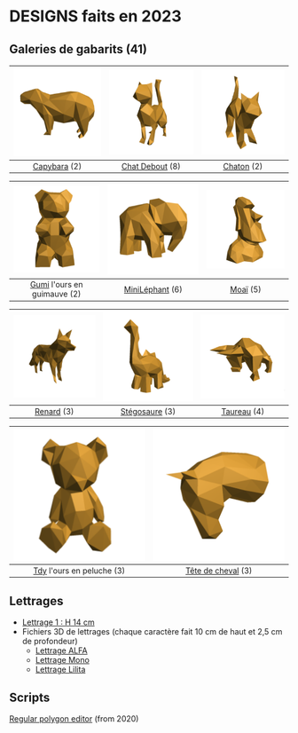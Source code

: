 # DESIGNS faits en 2023

## Galeries de gabarits (41)
| ![](https://github.com/gilboonet/designs/blob/master/2023/assets/images/miniCapybara.png) | ![](https://github.com/gilboonet/designs/blob/master/2023/assets/images/miniChatDebout.png) | ![](https://github.com/gilboonet/designs/blob/master/2023/assets/images/miniChaton.png) |
|:--:|:--:|:--:|
|[Capybara](https://github.com/gilboonet/designs/blob/master/2023/capybara/README.md) (2)|[Chat Debout](https://github.com/gilboonet/designs/blob/master/2023/chat_debout/README.md) (8)| [Chaton](https://github.com/gilboonet/designs/blob/master/2023/chaton/README.md) (2)|

| ![](https://github.com/gilboonet/designs/blob/master/2023/assets/images/miniGumi.png) | ![](https://github.com/gilboonet/designs/blob/master/2023/assets/images/miniMile.png) | ![](https://github.com/gilboonet/designs/blob/master/2023/assets/images/miniMoai.png) |
|:--:|:--:|:--:|
|[Gumi](https://github.com/gilboonet/designs/blob/master/2023/gumi/README.md) l'ours en guimauve (2)|[MiniLéphant](https://github.com/gilboonet/designs/blob/master/2023/mini_lephant/README.md) (6)|[Moaï](https://github.com/gilboonet/designs/blob/master/2023/moai/README.md) (5)|

| ![](https://github.com/gilboonet/designs/blob/master/2023/assets/images/miniRenard.png) |![](https://github.com/gilboonet/designs/blob/master/2023/assets/images/miniCuteDino.png) |![](https://github.com/gilboonet/designs/blob/master/2023/assets/images/miniTaureau.png) |
|:--:|:--:|:--:|
|[Renard](https://github.com/gilboonet/designs/blob/master/2023/renard/README.md) (3)|[Stégosaure](https://github.com/gilboonet/designs/blob/master/2023/stegosaure/README.md) (3)|[Taureau](https://github.com/gilboonet/designs/blob/master/2023/taureau/README.md) (4)|

| ![](https://github.com/gilboonet/designs/blob/master/2023/assets/images/miniTdy.png) | ![](https://github.com/gilboonet/designs/blob/master/2023/assets/images/miniTeteCheval.png) |
|:--:|:--:|
|[Tdy](https://github.com/gilboonet/designs/blob/master/2023/tdy/README.md) l'ours en peluche (3)|[Tête de cheval](https://github.com/gilboonet/designs/blob/master/2023/teteCheval/README.md) (3)|

## Lettrages
- [Lettrage 1 : H 14 cm](https://raw.githubusercontent.com/gilboonet/designs/master/2023/lettres_et_chiffres.pdf)
- Fichiers 3D de lettrages (chaque caractère fait 10 cm de haut et 2,5 cm de profondeur)
  - [Lettrage ALFA](https://github.com/gilboonet/designs/tree/master/2023/LETTRAGES/ALFA)
  - [Lettrage Mono](https://github.com/gilboonet/designs/tree/master/2023/LETTRAGES/Mono)
  - [Lettrage Lilita](https://github.com/gilboonet/designs/tree/master/2023/LETTRAGES/Lilita)

## Scripts
[Regular polygon editor](https://openjscad.xyz#https://raw.githubusercontent.com/gilboonet/designs/master/2023/RegularPolygons.js) (from 2020)

